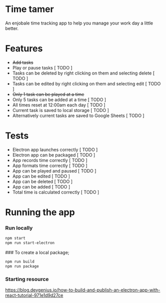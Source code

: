# Time tamer 
An enjobale time tracking app to help you manage your work day a little better.

# Features
- ~~Add tasks~~
- Play or pause tasks  [ TODO ]
- Tasks can be deleted by right clicking on them and selecting delete  [ TODO ]
- Tasks can be edited by right clicking on them and selecting edit  [ TODO ]
- ~~Only 1 task can be played at a time~~
- Only 5 tasks can be added at a time  [ TODO ]
- All times reset at 12:00am each day  [ TODO ]
- Current task is saved to local storage [ TODO ]
- Alternatively current tasks are saved to Google Sheets [ TODO ]

# Tests 
- Electron app launches correctly [ TODO ]
- Electron app can be packaged [ TODO ]
- App records time correctly [ TODO ]
- App formats time correctly [ TODO ]
- App can be played and paused [ TODO ]
- App can be edited [ TODO ]
- App can be deleted [ TODO ]
- App can be added [ TODO ]
- Total time is calculated correctly [ TODO ]

# Running the app 
### Run locally 
``` bash 
npm start
npm run start-electron
```

### To create a local package;

```bash 
npm run build
npm run package
```


### Starting resource 
https://blog.devgenius.io/how-to-build-and-publish-an-electron-app-with-react-tutorial-971e1d9d27ce